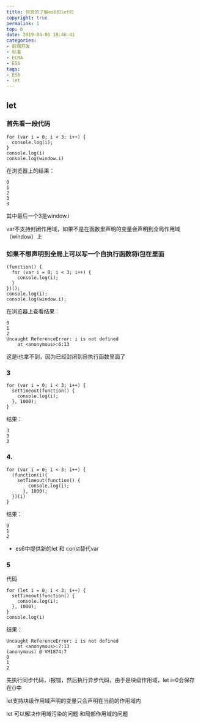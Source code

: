 ```yaml
---
title: 你真的了解es6的let吗
copyright: true
permalink: 1
top: 0
date: 2019-04-06 18:46:41
categories:
- 前端开发
- 标准
- ECMA
- ES6
tags:
- ES6
- let
---
```

## let

### 首先看一段代码
```
for (var i = 0; i < 3; i++) {
  console.log(i);
}
console.log(i)
console.log(window.i)
```
在浏览器上的结果：
```
0
1
2
3
3
```
其中最后一个3是window.i

var不支持封闭作用域，如果不是在函数里声明的变量会声明到全局作用域（window）上

### 如果不想声明到全局上可以写一个自执行函数将i包在里面
```
(function() {
  for (var i = 0; i < 3; i++) {
    console.log(i);
  }
})();
console.log(i);
console.log(window.i);
```
在浏览器上查看结果：
```
0
1
2
Uncaught ReferenceError: i is not defined
    at <anonymous>:6:13
```
这是i也拿不到，因为已经封闭到自执行函数里面了
### 3
```
for (var i = 0; i < 3; i++) {
  setTimeout(function() {
    console.log(i);
  }, 1000);
}
```
结果：
```
3
3
3
```
### 4.
```
for (var i = 0; i < 3; i++) {
  (function(i){
    setTimeout(function() {
        console.log(i);
      }, 1000);
  })(i)
}
```
结果：
```
0
1
2
```
- es6中提供新的let 和 const替代var

### 5
代码
```
for (let i = 0; i < 3; i++) {
  setTimeout(function() {
    console.log(i);
  }, 1000);
}
console.log(i)
```
结果：
```
Uncaught ReferenceError: i is not defined
    at <anonymous>:7:13
(anonymous) @ VM1874:7
0
1
2
```
先执行同步代码，i报错，然后执行异步代码，由于是块级作用域，let i=0会保存在{}中

let支持块级作用域声明的变量只会声明在当前的作用域内

let 可以解决作用域污染的问题 和局部作用域的问题